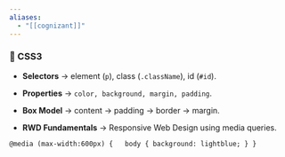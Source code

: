 ```yaml
---
aliases:
  - "[[cognizant]]"
---
```

### 🔹 CSS3

- **Selectors** → element (`p`), class (`.className`), id (`#id`).
    
- **Properties** → `color, background, margin, padding`.
    
- **Box Model** → content → padding → border → margin.
    
- **RWD Fundamentals** → Responsive Web Design using media queries.
    

`@media (max-width:600px) {   body { background: lightblue; } }`
